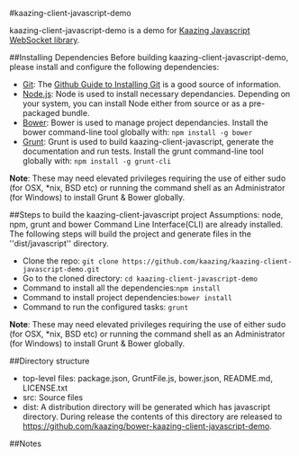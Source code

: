 #kaazing-client-javascript-demo 

kaazing-client-javascript-demo is a demo for [Kaazing Javascript WebSocket library](https://github.com/kaazing/kaazing-client-javascript).

##Installing Dependencies
Before building kaazing-client-javascript-demo, please install and configure the following dependencies:

* [Git](http://git-scm.com/): The [Github Guide to Installing Git](https://help.github.com/articles/set-up-git) is a good source of information.
* [Node.js](http://nodejs.org/): Node is used to install necessary dependancies. Depending on your system, you can install Node either from source or as a pre-packaged bundle.
* [Bower](http://bower.io/): Bower is used to manage project dependancies. Install the bower command-line tool globally with:  ```npm install -g bower```
* [Grunt](http://gruntjs.com/): Grunt is used to build kaazing-client-javascript, generate the documentation and run tests. Install the grunt command-line tool globally with: ```npm install -g grunt-cli```

**Note**: These may need elevated privileges requiring the use of either sudo (for OSX, *nix, BSD etc) or running the command shell as an Administrator (for Windows) to install Grunt & Bower globally.


##Steps to build the kaazing-client-javascript project
Assumptions: node, npm, grunt and bower Command Line Interface(CLI) are already installed. The following steps will build the project and generate files in the ''dist/javascript'' directory.

* Clone the repo: ```git clone https://github.com/kaazing/kaazing-client-javascript-demo.git```
* Go to the cloned directory: ```cd kaazing-client-javascript-demo```
* Command to install all the dependencies:```npm install```
* Command to install project dependencies:```bower install```
* Command to run the configured tasks: ```grunt```

**Note**: These may need elevated privileges requiring the use of either sudo (for OSX, *nix, BSD etc) or running the command shell as an Administrator (for Windows) to install Grunt & Bower globally.


##Directory structure
* top-level files: package.json, GruntFile.js, bower.json, README.md, LICENSE.txt
* src: Source files
* dist: A distribution directory will be generated which has javascript directory. During release
  the contents of this directory are released to https://github.com/kaazing/bower-kaazing-client-javascript-demo.

##Notes

